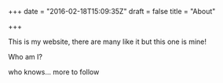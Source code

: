 +++
date = "2016-02-18T15:09:35Z"
draft = false
title = "About"

+++

This is my website, there are many like it but this one is mine!

Who am I?

who knows... more to follow
